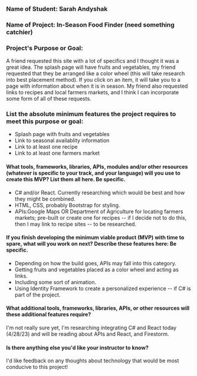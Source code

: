 ### Name of Student: Sarah Andyshak

### Name of Project: In-Season Food Finder (need something catchier)

### Project's Purpose or Goal:
A friend requested this site with a lot of specifics and I thought it was a great idea. The splash page will have fruits and vegetables, my friend requested that they be arranged like a color wheel (this will take research into best placement method). If you click on an item, it will take you to a page with information about when it is in season. My friend also requested links to recipes and local farmers markets, and I think I can incorporate some form of all of these requests.

### List the absolute minimum features the project requires to meet this purpose or goal:
* Splash page with fruits and vegetables
* Link to seasonal availablity information
* Link to at least one recipe
* Link to at least one farmers market

#### What tools, frameworks, libraries, APIs, modules and/or other resources (whatever is specific to your track, and your language) will you use to create this MVP? List them all here. Be specific.
* C# and/or React. Currently researching which would be best and how they might be combined.
* HTML, CSS, probably Bootstrap for styling.
* APIs:Google Maps OR Department of Agriculture for locating farmers markets; pre-built or create one for recipes -- if I decide not to do this, then I may link to recipe sites -- to be researched.

#### If you finish developing the minimum viable product (MVP) with time to spare, what will you work on next? Describe these features here: Be specific.
* Depending on how the build goes, APIs may fall into this category.
* Getting fruits and vegetables placed as a color wheel and acting as links.
* Including some sort of animation.
* Using Identity Framework to create a personalized experience -- if C# is part of the project.

#### What additional tools, frameworks, libraries, APIs, or other resources will these additional features require?
I'm not really sure yet, I'm researching integrating C# and React today (4/28/23) and will be reading about APIs and React, and Firestorm.

#### Is there anything else you'd like your instructor to know?
I'd like feedback on any thoughts about technology that would be most conducive to this project!